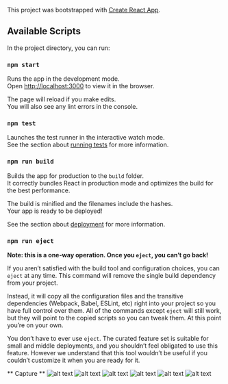 This project was bootstrapped with [Create React App](https://github.com/facebook/create-react-app).

## Available Scripts

In the project directory, you can run:

### `npm start`

Runs the app in the development mode.<br />
Open [http://localhost:3000](http://localhost:3000) to view it in the browser.

The page will reload if you make edits.<br />
You will also see any lint errors in the console.

### `npm test`

Launches the test runner in the interactive watch mode.<br />
See the section about [running tests](https://facebook.github.io/create-react-app/docs/running-tests) for more information.

### `npm run build`

Builds the app for production to the `build` folder.<br />
It correctly bundles React in production mode and optimizes the build for the best performance.

The build is minified and the filenames include the hashes.<br />
Your app is ready to be deployed!

See the section about [deployment](https://facebook.github.io/create-react-app/docs/deployment) for more information.

### `npm run eject`

**Note: this is a one-way operation. Once you `eject`, you can’t go back!**

If you aren’t satisfied with the build tool and configuration choices, you can `eject` at any time. This command will remove the single build dependency from your project.

Instead, it will copy all the configuration files and the transitive dependencies (Webpack, Babel, ESLint, etc) right into your project so you have full control over them. All of the commands except `eject` will still work, but they will point to the copied scripts so you can tweak them. At this point you’re on your own.

You don’t have to ever use `eject`. The curated feature set is suitable for small and middle deployments, and you shouldn’t feel obligated to use this feature. However we understand that this tool wouldn’t be useful if you couldn’t customize it when you are ready for it.

** Capture **
![alt text](https://imagegit.s3.eu-central-1.amazonaws.com/Capture+d%E2%80%99%C3%A9cran+2020-01-28+%C3%A0+00.05.18.png)
![alt text](https://imagegit.s3.eu-central-1.amazonaws.com/Capture+d%E2%80%99%C3%A9cran+2020-01-28+%C3%A0+00.05.26.png)
![alt text](https://imagegit.s3.eu-central-1.amazonaws.com/Capture+d%E2%80%99%C3%A9cran+2020-01-28+%C3%A0+00.05.34.png)
![alt text](https://imagegit.s3.eu-central-1.amazonaws.com/Capture+d%E2%80%99%C3%A9cran+2020-01-28+%C3%A0+00.05.39.png)
![alt text](https://imagegit.s3.eu-central-1.amazonaws.com/Capture+d%E2%80%99%C3%A9cran+2020-01-28+%C3%A0+00.05.44.png)
![alt text](https://imagegit.s3.eu-central-1.amazonaws.com/Capture+d%E2%80%99%C3%A9cran+2020-01-28+%C3%A0+00.05.49.png)


